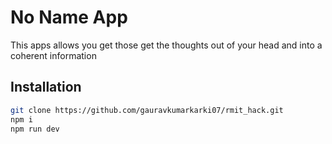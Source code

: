 # No Name App

<span>This apps allows you get those get the thoughts out of your head and into a coherent information</span>

## Installation
```bash
git clone https://github.com/gauravkumarkarki07/rmit_hack.git
npm i
npm run dev